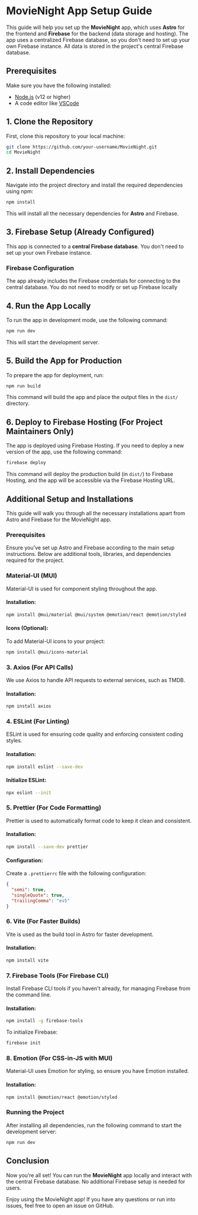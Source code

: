 # MovieNight App Setup Guide

This guide will help you set up the **MovieNight** app, which uses **Astro** for the frontend and **Firebase** for the backend (data storage and hosting).
The app uses a centralized Firebase database, so you don't need to set up your own Firebase instance. All data is stored in the project's central Firebase database.

## Prerequisites

Make sure you have the following installed:
- [Node.js](https://nodejs.org/) (v12 or higher)
- A code editor like [VSCode](https://code.visualstudio.com/)

## 1. Clone the Repository

First, clone this repository to your local machine:
```bash
git clone https://github.com/your-username/MovieNight.git
cd MovieNight
```

## 2. Install Dependencies

Navigate into the project directory and install the required dependencies using npm:
```bash
npm install
```

This will install all the necessary dependencies for **Astro** and Firebase.

## 3. Firebase Setup (Already Configured)

This app is connected to a **central Firebase database**. You don't need to set up your own Firebase instance.

### Firebase Configuration

The app already includes the Firebase credentials for connecting to the central database. You do not need to modify or set up Firebase locally

## 4. Run the App Locally

To run the app in development mode, use the following command:
```bash
npm run dev
```

This will start the development server.

## 5. Build the App for Production

To prepare the app for deployment, run:
```bash
npm run build
```

This command will build the app and place the output files in the `dist/` directory.

## 6. Deploy to Firebase Hosting (For Project Maintainers Only)

The app is deployed using Firebase Hosting. If you need to deploy a new version of the app, use the following command:
```bash
firebase deploy
```

This command will deploy the production build (in `dist/`) to Firebase Hosting, and the app will be accessible via the Firebase Hosting URL.



## Additional Setup and Installations

This guide will walk you through all the necessary installations apart from Astro and Firebase for the MovieNight app.

### Prerequisites

Ensure you've set up Astro and Firebase according to the main setup instructions. Below are additional tools, libraries, and dependencies required for the project.

### Material-UI (MUI)

Material-UI is used for component styling throughout the app.

#### Installation:
```bash
npm install @mui/material @mui/system @emotion/react @emotion/styled
```

#### Icons (Optional):
To add Material-UI icons to your project:
```bash
npm install @mui/icons-material
```


### 3. Axios (For API Calls)

We use Axios to handle API requests to external services, such as TMDB.

#### Installation:
```bash
npm install axios
```

### 4. ESLint (For Linting)

ESLint is used for ensuring code quality and enforcing consistent coding styles.

#### Installation:
```bash
npm install eslint --save-dev
```

#### Initialize ESLint:
```bash
npx eslint --init
```

### 5. Prettier (For Code Formatting)

Prettier is used to automatically format code to keep it clean and consistent.

#### Installation:
```bash
npm install --save-dev prettier
```

#### Configuration:
Create a `.prettierrc` file with the following configuration:
```json
{
  "semi": true,
  "singleQuote": true,
  "trailingComma": "es5"
}
```

### 6. Vite (For Faster Builds)

Vite is used as the build tool in Astro for faster development.

#### Installation:
```bash
npm install vite
```

### 7. Firebase Tools (For Firebase CLI)

Install Firebase CLI tools if you haven't already, for managing Firebase from the command line.

#### Installation:
```bash
npm install -g firebase-tools
```

To initialize Firebase:
```bash
firebase init
```

### 8. Emotion (For CSS-in-JS with MUI)

Material-UI uses Emotion for styling, so ensure you have Emotion installed.

#### Installation:
```bash
npm install @emotion/react @emotion/styled
```

### Running the Project

After installing all dependencies, run the following command to start the development server:

```bash
npm run dev
```

## Conclusion

Now you’re all set! You can run the **MovieNight** app locally and interact with the central Firebase database. No additional Firebase setup is needed for users.

Enjoy using the MovieNight app! If you have any questions or run into issues, feel free to open an issue on GitHub.




